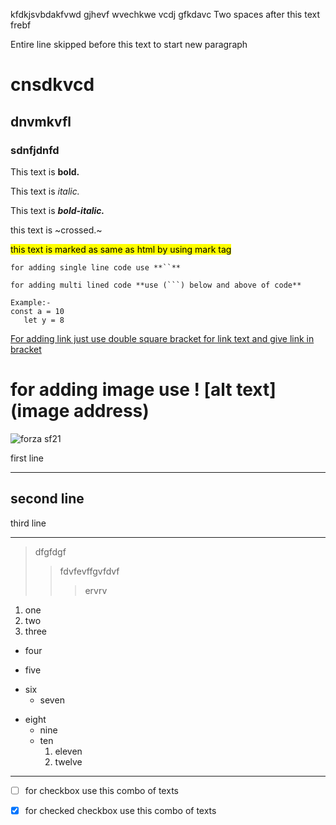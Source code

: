 



kfdkjsvbdakfvwd gjhevf wvechkwe vcdj gfkdavc 
Two spaces after this text  
frebf

Entire line skipped before this text to start new paragraph

# cnsdkvcd
## dnvmkvfl
### sdnfjdnfd   

This text is **bold.**

This text is *italic.*

This text is ***bold-italic.***

this text is ~crossed.~

<mark>this text is marked as same as html by using mark tag

`for adding single line code use **``** `

```
for adding multi lined code **use (```) below and above of code**

Example:- 
const a = 10
   let y = 8
```
[For adding link just use double square bracket for link text and give link in bracket](https://google.com)

# for adding image use ! [alt text](image address)
![forza sf21](https://encrypted-tbn0.gstatic.com/images?q=tbn:ANd9GcSXIU9sF376uNG95bqusgWZv_DywBvHnVmiBw&s)

first line
***
second line
---
third line
___


>dfgfdgf
>>fdvfevffgvfdvf
>>> ervrv

1. one
2. two
4. three


* four
- five
+ six  
  * seven
* eight
  + nine
  + ten
    1. eleven
    5. twelve


*** 

- [ ] for checkbox use this combo of texts
- [x] for checked checkbox use this combo of texts



